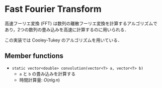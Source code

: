 # Fast Fourier Transform

高速フーリエ変換 (FFT) は数列の離散フーリエ変換を計算するアルゴリズムであり，2つの数列の畳み込みを高速に計算するのに用いられる．

この実装では Cooley-Tukey のアルゴリズムを用いている．

## Member functions

- `static vector<double> convolution(vector<T> a, vector<T> b)`
    - `a` と `b` の畳み込みを計算する
    - 時間計算量: $O(n\lg n)$